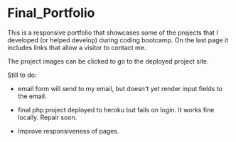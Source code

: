 # Final_Portfolio

This is a responsive portfolio that showcases some of the projects that I developed (or helped develop) during coding bootcamp.  On the last page it includes links that allow a visitor to contact me.

The project images can be clicked to go to the deployed project site.

Still to do:

- email form will send to my email, but doesn't yet render input fields to the email.

- final php project deployed to heroku but fails on login.  It works fine locally.  Repair soon.

- Improve responsiveness of pages.
